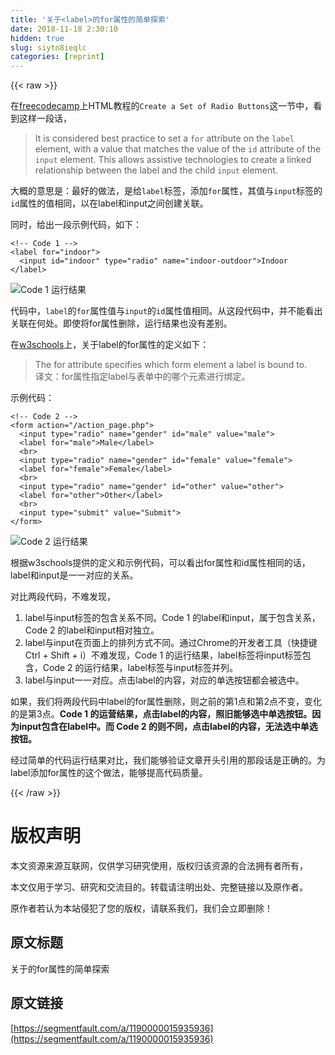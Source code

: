 ```yaml
---
title: '关于<label>的for属性的简单探索' 
date: 2018-11-18 2:30:10
hidden: true
slug: siytn8ieqlc
categories: [reprint]
---
```


{{< raw >}}
<p>&#x5728;<a href="https://www.freecodecamp.org/" rel="nofollow noreferrer" target="_blank">freecodecamp</a>&#x4E0A;HTML&#x6559;&#x7A0B;&#x7684;<code>Create a Set of Radio Buttons</code>&#x8FD9;&#x4E00;&#x8282;&#x4E2D;&#xFF0C;&#x770B;&#x5230;&#x8FD9;&#x6837;&#x4E00;&#x6BB5;&#x8BDD;&#xFF0C;</p><blockquote>It is considered best practice to set a <code>for</code> attribute on the <code>label</code> element, with a value that matches the value of the <code>id</code> attribute of the <code>input</code> element. This allows assistive technologies to create a linked relationship between the label and the child <code>input</code> element.</blockquote><p>&#x5927;&#x6982;&#x7684;&#x610F;&#x601D;&#x662F;&#xFF1A;&#x6700;&#x597D;&#x7684;&#x505A;&#x6CD5;&#xFF0C;&#x662F;&#x7ED9;<code>label</code>&#x6807;&#x7B7E;&#xFF0C;&#x6DFB;&#x52A0;<code>for</code>&#x5C5E;&#x6027;&#xFF0C;&#x5176;&#x503C;&#x4E0E;<code>input</code>&#x6807;&#x7B7E;&#x7684;<code>id</code>&#x5C5E;&#x6027;&#x7684;&#x503C;&#x76F8;&#x540C;&#xFF0C;&#x4EE5;&#x5728;label&#x548C;input&#x4E4B;&#x95F4;&#x521B;&#x5EFA;&#x5173;&#x8054;&#x3002;</p><p>&#x540C;&#x65F6;&#xFF0C;&#x7ED9;&#x51FA;&#x4E00;&#x6BB5;&#x793A;&#x4F8B;&#x4EE3;&#x7801;&#xFF0C;&#x5982;&#x4E0B;&#xFF1A;</p><div class="widget-codetool" style="display:none"><div class="widget-codetool--inner"><span class="selectCode code-tool" data-toggle="tooltip" data-placement="top" title="" data-original-title="&#x5168;&#x9009;"></span> <span type="button" class="copyCode code-tool" data-toggle="tooltip" data-placement="top" data-clipboard-text="&lt;!-- Code 1 --&gt;
&lt;label for=&quot;indoor&quot;&gt; 
  &lt;input id=&quot;indoor&quot; type=&quot;radio&quot; name=&quot;indoor-outdoor&quot;&gt;Indoor 
&lt;/label&gt;" title="" data-original-title="&#x590D;&#x5236;"></span> <span type="button" class="saveToNote code-tool" data-toggle="tooltip" data-placement="top" title="" data-original-title="&#x653E;&#x8FDB;&#x7B14;&#x8BB0;"></span></div></div><pre class="xml hljs"><code class="html"><span class="hljs-comment">&lt;!-- Code 1 --&gt;</span>
<span class="hljs-tag">&lt;<span class="hljs-name">label</span> <span class="hljs-attr">for</span>=<span class="hljs-string">&quot;indoor&quot;</span>&gt;</span> 
  <span class="hljs-tag">&lt;<span class="hljs-name">input</span> <span class="hljs-attr">id</span>=<span class="hljs-string">&quot;indoor&quot;</span> <span class="hljs-attr">type</span>=<span class="hljs-string">&quot;radio&quot;</span> <span class="hljs-attr">name</span>=<span class="hljs-string">&quot;indoor-outdoor&quot;</span>&gt;</span>Indoor 
<span class="hljs-tag">&lt;/<span class="hljs-name">label</span>&gt;</span></code></pre><p><span class="img-wrap"><img data-src="/img/bVbe1E5?w=92&amp;h=31" src="https://static.alili.tech/img/bVbe1E5?w=92&amp;h=31" alt="Code 1 &#x8FD0;&#x884C;&#x7ED3;&#x679C;" title="Code 1 &#x8FD0;&#x884C;&#x7ED3;&#x679C;" style="cursor:pointer;display:inline"></span></p><p>&#x4EE3;&#x7801;&#x4E2D;&#xFF0C;<code>label</code>&#x7684;<code>for</code>&#x5C5E;&#x6027;&#x503C;&#x4E0E;<code>input</code>&#x7684;<code>id</code>&#x5C5E;&#x6027;&#x503C;&#x76F8;&#x540C;&#x3002;&#x4ECE;&#x8FD9;&#x6BB5;&#x4EE3;&#x7801;&#x4E2D;&#xFF0C;&#x5E76;&#x4E0D;&#x80FD;&#x770B;&#x51FA;&#x5173;&#x8054;&#x5728;&#x4F55;&#x5904;&#x3002;&#x5373;&#x4F7F;&#x5C06;for&#x5C5E;&#x6027;&#x5220;&#x9664;&#xFF0C;&#x8FD0;&#x884C;&#x7ED3;&#x679C;&#x4E5F;&#x6CA1;&#x6709;&#x5DEE;&#x522B;&#x3002;</p><p>&#x5728;<a href="https://www.w3schools.com" rel="nofollow noreferrer" target="_blank">w3schools</a>&#x4E0A;&#xFF0C;&#x5173;&#x4E8E;label&#x7684;for&#x5C5E;&#x6027;&#x7684;&#x5B9A;&#x4E49;&#x5982;&#x4E0B;&#xFF1A;</p><blockquote>The for attribute specifies which form element a label is bound to.<br>&#x8BD1;&#x6587;&#xFF1A;for&#x5C5E;&#x6027;&#x6307;&#x5B9A;label&#x4E0E;&#x8868;&#x5355;&#x4E2D;&#x7684;&#x54EA;&#x4E2A;&#x5143;&#x7D20;&#x8FDB;&#x884C;&#x7ED1;&#x5B9A;&#x3002;</blockquote><p>&#x793A;&#x4F8B;&#x4EE3;&#x7801;&#xFF1A;</p><div class="widget-codetool" style="display:none"><div class="widget-codetool--inner"><span class="selectCode code-tool" data-toggle="tooltip" data-placement="top" title="" data-original-title="&#x5168;&#x9009;"></span> <span type="button" class="copyCode code-tool" data-toggle="tooltip" data-placement="top" data-clipboard-text="&lt;!-- Code 2 --&gt;
&lt;form action=&quot;/action_page.php&quot;&gt;
  &lt;input type=&quot;radio&quot; name=&quot;gender&quot; id=&quot;male&quot; value=&quot;male&quot;&gt;
  &lt;label for=&quot;male&quot;&gt;Male&lt;/label&gt;
  &lt;br&gt;
  &lt;input type=&quot;radio&quot; name=&quot;gender&quot; id=&quot;female&quot; value=&quot;female&quot;&gt;
  &lt;label for=&quot;female&quot;&gt;Female&lt;/label&gt;
  &lt;br&gt;
  &lt;input type=&quot;radio&quot; name=&quot;gender&quot; id=&quot;other&quot; value=&quot;other&quot;&gt;
  &lt;label for=&quot;other&quot;&gt;Other&lt;/label&gt;
  &lt;br&gt;
  &lt;input type=&quot;submit&quot; value=&quot;Submit&quot;&gt;
&lt;/form&gt;" title="" data-original-title="&#x590D;&#x5236;"></span> <span type="button" class="saveToNote code-tool" data-toggle="tooltip" data-placement="top" title="" data-original-title="&#x653E;&#x8FDB;&#x7B14;&#x8BB0;"></span></div></div><pre class="xml hljs"><code class="html"><span class="hljs-comment">&lt;!-- Code 2 --&gt;</span>
<span class="hljs-tag">&lt;<span class="hljs-name">form</span> <span class="hljs-attr">action</span>=<span class="hljs-string">&quot;/action_page.php&quot;</span>&gt;</span>
  <span class="hljs-tag">&lt;<span class="hljs-name">input</span> <span class="hljs-attr">type</span>=<span class="hljs-string">&quot;radio&quot;</span> <span class="hljs-attr">name</span>=<span class="hljs-string">&quot;gender&quot;</span> <span class="hljs-attr">id</span>=<span class="hljs-string">&quot;male&quot;</span> <span class="hljs-attr">value</span>=<span class="hljs-string">&quot;male&quot;</span>&gt;</span>
  <span class="hljs-tag">&lt;<span class="hljs-name">label</span> <span class="hljs-attr">for</span>=<span class="hljs-string">&quot;male&quot;</span>&gt;</span>Male<span class="hljs-tag">&lt;/<span class="hljs-name">label</span>&gt;</span>
  <span class="hljs-tag">&lt;<span class="hljs-name">br</span>&gt;</span>
  <span class="hljs-tag">&lt;<span class="hljs-name">input</span> <span class="hljs-attr">type</span>=<span class="hljs-string">&quot;radio&quot;</span> <span class="hljs-attr">name</span>=<span class="hljs-string">&quot;gender&quot;</span> <span class="hljs-attr">id</span>=<span class="hljs-string">&quot;female&quot;</span> <span class="hljs-attr">value</span>=<span class="hljs-string">&quot;female&quot;</span>&gt;</span>
  <span class="hljs-tag">&lt;<span class="hljs-name">label</span> <span class="hljs-attr">for</span>=<span class="hljs-string">&quot;female&quot;</span>&gt;</span>Female<span class="hljs-tag">&lt;/<span class="hljs-name">label</span>&gt;</span>
  <span class="hljs-tag">&lt;<span class="hljs-name">br</span>&gt;</span>
  <span class="hljs-tag">&lt;<span class="hljs-name">input</span> <span class="hljs-attr">type</span>=<span class="hljs-string">&quot;radio&quot;</span> <span class="hljs-attr">name</span>=<span class="hljs-string">&quot;gender&quot;</span> <span class="hljs-attr">id</span>=<span class="hljs-string">&quot;other&quot;</span> <span class="hljs-attr">value</span>=<span class="hljs-string">&quot;other&quot;</span>&gt;</span>
  <span class="hljs-tag">&lt;<span class="hljs-name">label</span> <span class="hljs-attr">for</span>=<span class="hljs-string">&quot;other&quot;</span>&gt;</span>Other<span class="hljs-tag">&lt;/<span class="hljs-name">label</span>&gt;</span>
  <span class="hljs-tag">&lt;<span class="hljs-name">br</span>&gt;</span>
  <span class="hljs-tag">&lt;<span class="hljs-name">input</span> <span class="hljs-attr">type</span>=<span class="hljs-string">&quot;submit&quot;</span> <span class="hljs-attr">value</span>=<span class="hljs-string">&quot;Submit&quot;</span>&gt;</span>
<span class="hljs-tag">&lt;/<span class="hljs-name">form</span>&gt;</span></code></pre><p><span class="img-wrap"><img data-src="/img/bVbe1EV?w=102&amp;h=67" src="https://static.alili.tech/img/bVbe1EV?w=102&amp;h=67" alt="Code 2 &#x8FD0;&#x884C;&#x7ED3;&#x679C;" title="Code 2 &#x8FD0;&#x884C;&#x7ED3;&#x679C;" style="cursor:pointer;display:inline"></span></p><p>&#x6839;&#x636E;w3schools&#x63D0;&#x4F9B;&#x7684;&#x5B9A;&#x4E49;&#x548C;&#x793A;&#x4F8B;&#x4EE3;&#x7801;&#xFF0C;&#x53EF;&#x4EE5;&#x770B;&#x51FA;for&#x5C5E;&#x6027;&#x548C;id&#x5C5E;&#x6027;&#x76F8;&#x540C;&#x7684;&#x8BDD;&#xFF0C;label&#x548C;input&#x662F;&#x4E00;&#x4E00;&#x5BF9;&#x5E94;&#x7684;&#x5173;&#x7CFB;&#x3002;</p><p>&#x5BF9;&#x6BD4;&#x4E24;&#x6BB5;&#x4EE3;&#x7801;&#xFF0C;&#x4E0D;&#x96BE;&#x53D1;&#x73B0;&#xFF0C;</p><ol><li>label&#x4E0E;input&#x6807;&#x7B7E;&#x7684;&#x5305;&#x542B;&#x5173;&#x7CFB;&#x4E0D;&#x540C;&#x3002;Code 1 &#x7684;label&#x548C;input&#xFF0C;&#x5C5E;&#x4E8E;&#x5305;&#x542B;&#x5173;&#x7CFB;&#xFF0C;Code 2 &#x7684;label&#x548C;input&#x76F8;&#x5BF9;&#x72EC;&#x7ACB;&#x3002;</li><li>label&#x4E0E;input&#x5728;&#x9875;&#x9762;&#x4E0A;&#x7684;&#x6392;&#x5217;&#x65B9;&#x5F0F;&#x4E0D;&#x540C;&#x3002;&#x901A;&#x8FC7;Chrome&#x7684;&#x5F00;&#x53D1;&#x8005;&#x5DE5;&#x5177;&#xFF08;&#x5FEB;&#x6377;&#x952E;Ctrl + Shift + i&#xFF09;&#x4E0D;&#x96BE;&#x53D1;&#x73B0;&#xFF0C;Code 1 &#x7684;&#x8FD0;&#x884C;&#x7ED3;&#x679C;&#xFF0C;label&#x6807;&#x7B7E;&#x5C06;input&#x6807;&#x7B7E;&#x5305;&#x542B;&#xFF0C;Code 2 &#x7684;&#x8FD0;&#x884C;&#x7ED3;&#x679C;&#xFF0C;label&#x6807;&#x7B7E;&#x4E0E;input&#x6807;&#x7B7E;&#x5E76;&#x5217;&#x3002;</li><li>label&#x4E0E;input&#x4E00;&#x4E00;&#x5BF9;&#x5E94;&#x3002;&#x70B9;&#x51FB;label&#x7684;&#x5185;&#x5BB9;&#xFF0C;&#x5BF9;&#x5E94;&#x7684;&#x5355;&#x9009;&#x6309;&#x94AE;&#x90FD;&#x4F1A;&#x88AB;&#x9009;&#x4E2D;&#x3002;</li></ol><p>&#x5982;&#x679C;&#xFF0C;&#x6211;&#x4EEC;&#x5C06;&#x4E24;&#x6BB5;&#x4EE3;&#x7801;&#x4E2D;label&#x7684;for&#x5C5E;&#x6027;&#x5220;&#x9664;&#xFF0C;&#x5219;&#x4E4B;&#x524D;&#x7684;&#x7B2C;1&#x70B9;&#x548C;&#x7B2C;2&#x70B9;&#x4E0D;&#x53D8;&#xFF0C;&#x53D8;&#x5316;&#x7684;&#x662F;&#x7B2C;3&#x70B9;&#x3002;<strong>Code 1 &#x7684;&#x8FD0;&#x8425;&#x7ED3;&#x679C;&#xFF0C;&#x70B9;&#x51FB;label&#x7684;&#x5185;&#x5BB9;&#xFF0C;&#x7167;&#x65E7;&#x80FD;&#x591F;&#x9009;&#x4E2D;&#x5355;&#x9009;&#x6309;&#x94AE;&#x3002;&#x56E0;&#x4E3A;input&#x5305;&#x542B;&#x5728;label&#x4E2D;&#x3002;&#x800C; Code 2 &#x7684;&#x5219;&#x4E0D;&#x540C;&#xFF0C;&#x70B9;&#x51FB;label&#x7684;&#x5185;&#x5BB9;&#xFF0C;&#x65E0;&#x6CD5;&#x9009;&#x4E2D;&#x5355;&#x9009;&#x6309;&#x94AE;&#x3002;</strong></p><p>&#x7ECF;&#x8FC7;&#x7B80;&#x5355;&#x7684;&#x4EE3;&#x7801;&#x8FD0;&#x884C;&#x7ED3;&#x679C;&#x5BF9;&#x6BD4;&#xFF0C;&#x6211;&#x4EEC;&#x80FD;&#x591F;&#x9A8C;&#x8BC1;&#x6587;&#x7AE0;&#x5F00;&#x5934;&#x5F15;&#x7528;&#x7684;&#x90A3;&#x6BB5;&#x8BDD;&#x662F;&#x6B63;&#x786E;&#x7684;&#x3002;&#x4E3A;label&#x6DFB;&#x52A0;for&#x5C5E;&#x6027;&#x7684;&#x8FD9;&#x4E2A;&#x505A;&#x6CD5;&#xFF0C;&#x80FD;&#x591F;&#x63D0;&#x9AD8;&#x4EE3;&#x7801;&#x8D28;&#x91CF;&#x3002;</p>
{{< /raw >}}

# 版权声明
本文资源来源互联网，仅供学习研究使用，版权归该资源的合法拥有者所有，

本文仅用于学习、研究和交流目的。转载请注明出处、完整链接以及原作者。

原作者若认为本站侵犯了您的版权，请联系我们，我们会立即删除！

## 原文标题
关于<label>的for属性的简单探索

## 原文链接
[https://segmentfault.com/a/1190000015935936](https://segmentfault.com/a/1190000015935936)

